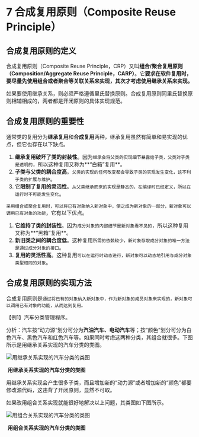 # 7 合成复用原则（Composite Reuse Principle）

## 合成复用原则的定义

合成复用原则（Composite Reuse Principle，CRP）又叫**组合/聚合复用原则（Composition/Aggregate Reuse Principle，CARP）**。它**要求在软件复用时，要尽量先使用组合或者聚合等关联关系来实现，其次才考虑使用继承关系来实现。**

如果要使用继承关系，则必须严格遵循里氏替换原则。合成复用原则同里氏替换原则相辅相成的，两者都是开闭原则的具体实现规范。

## 合成复用原则的重要性

通常类的复用分为**继承复用**和**合成复用**两种，继承复用虽然有简单和易实现的优点，但它也存在以下缺点。

1. **继承复用破坏了类的封装性**。因为`继承会将父类的实现细节暴露给子类，父类对子类是透明的`，所以这种复用又称为**“白箱”复用**。
2. **子类与父类的耦合度高**。`父类的实现的任何改变都会导致子类的实现发生变化，这不利于类的扩展与维护`。
3. 它**限制了复用的灵活性**。`从父类继承而来的实现是静态的，在编译时已经定义，所以在运行时不可能发生变化`。

`采用组合或聚合复用时，可以将已有对象纳入新对象中，使之成为新对象的一部分，新对象可以调用已有对象的功能`，它有以下优点。

1. **它维持了类的封装性**。因为`成分对象的内部细节是新对象看不见的`，所以这种复用又称为**“黑箱”复用**。
2. **新旧类之间的耦合度低**。这种复用`所需的依赖较少，新对象存取成分对象的唯一方法是通过成分对象的接口`。
3. **复用的灵活性高**。这种复用`可以在运行时动态进行，新对象可以动态地引用与成分对象类型相同的对象`。

## 合成复用原则的实现方法

合成复用原则是`通过将已有的对象纳入新对象中，作为新对象的成员对象来实现的，新对象可以调用已有对象的功能，从而达到复用。`



【例1】汽车分类管理程序。

分析：汽车按“动力源”划分可分为**汽油汽车、电动汽车**等；按“颜色”划分可分为白色汽车、黑色汽车和红色汽车等。如果同时考虑这两种分类，其组合就很多。下图 所示是用继承关系实现的汽车分类的类图。



![用继承关系实现的汽车分类的类图](_images/composite_reuse_principle_example1.gif)

​                                                      **用继承关系实现的汽车分类的类图**

用继承关系实现会产生很多子类，而且增加新的“动力源”或者增加新的“颜色”都要修改源代码，这违背了开闭原则，显然不可取。

如果改用组合关系实现就能很好地解决以上问题，其类图如下图所示。



![用组合关系实现的汽车分类的类图](_images/composite_reuse_principle_example2.gif)

​                                                                  **用组合关系实现的汽车分类的类图**